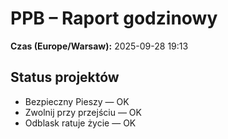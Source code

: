 # PPB – Raport godzinowy
**Czas (Europe/Warsaw):** 2025-09-28 19:13

## Status projektów
- Bezpieczny Pieszy — OK
- Zwolnij przy przejściu — OK
- Odblask ratuje życie — OK

